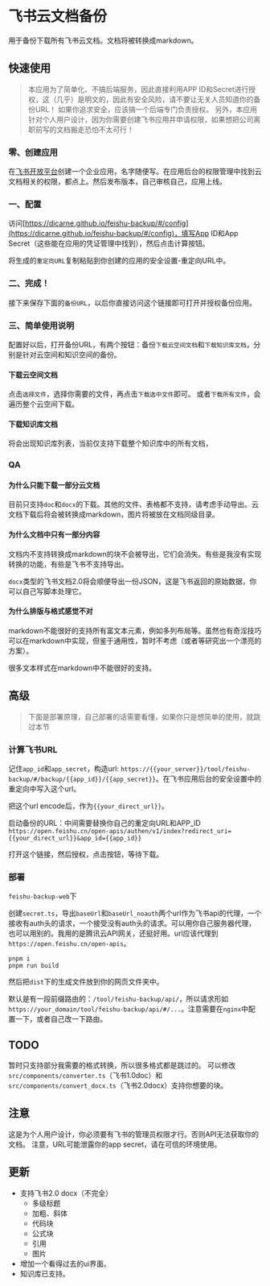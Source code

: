 # 飞书云文档备份

用于备份下载所有飞书云文档。文档将被转换成markdown。


## 快速使用
> 本应用为了简单化、不搞后端服务，因此直接利用APP ID和Secret进行授权，这（几乎）是明文的，因此有安全风险，请不要让无关人员知道你的备份URL！
> 如果你追求安全，应该搞一个后端专门负责授权。
> 另外，本应用针对个人用户设计，因为你需要创建飞书应用并申请权限，如果想把公司离职前写的文档搬走恐怕不太可行！

### 零、创建应用
在[飞书开放平台](https://open.feishu.cn)创建一个企业应用，名字随便写。在应用后台的权限管理中找到云文档相关的权限，都点上。然后发布版本，自己审核自己，应用上线。

### 一、配置
访问[https://dicarne.github.io/feishu-backup/#/config](https://dicarne.github.io/feishu-backup/#/config)，填写App ID和App Secret（这些能在应用的凭证管理中找到），然后点击计算按钮。

将生成的`重定向URL`复制粘贴到你创建的应用的安全设置-重定向URL中。

### 二、完成！
接下来保存下面的`备份URL`，以后你直接访问这个链接即可打开并授权备份应用。

### 三、简单使用说明
配置好以后，打开备份URL，有两个按钮：备份`下载云空间文档`和`下载知识库文档`，分别是针对云空间和知识空间的备份。

#### 下载云空间文档
点击`选择文件`，选择你需要的文件，再点击`下载选中文件`即可。
或者`下载所有文件`，会遍历整个云空间下载。

#### 下载知识库文档
将会出现知识库列表，当前仅支持下载整个知识库中的所有文档，

### QA
#### 为什么只能下载一部分云文档
目前只支持`doc`和`docx`的下载。其他的文件、表格都不支持，请考虑手动导出。云文档下载后将会被转换成markdown，图片将被放在文档同级目录。

#### 为什么文档中只有一部分内容
文档内不支持转换成markdown的块不会被导出，它们会消失。有些是我没有实现转换的功能，有些是飞书不支持导出。

`docx`类型的飞书文档2.0将会顺便导出一份JSON，这是飞书返回的原始数据，你可以自己写脚本处理它。

#### 为什么排版与格式感觉不对
markdown不能很好的支持所有富文本元素，例如多列布局等。虽然也有奇淫技巧可以在markdown中实现，但鉴于通用性，暂时不考虑（或者等研究出一个漂亮的方案）。

很多文本样式在markdown中不能很好的支持。

## 高级
> 下面是部署原理，自己部署的话需要看懂，如果你只是想简单的使用，就跳过本节

### 计算飞书URL
记住`app_id`和`app_secret`，构造url: `https://{{your_server}}/tool/feishu-backup/#/backup/{{app_id}}/{{app_secret}}`。在飞书应用后台的安全设置中的重定向中写入这个url。

把这个url encode后，作为`{{your_direct_url}}`。

启动备份的URL：中间需要替换你自己的重定向URL和APP_ID
`https://open.feishu.cn/open-apis/authen/v1/index?redirect_uri={{your_direct_url}}&app_id={{app_id}}`

打开这个链接，然后授权，点击按钮，等待下载。

### 部署
`feishu-backup-web`下

创建`secret.ts`，导出`baseUrl`和`baseUrl_noauth`两个url作为飞书api的代理，一个接收有auth头的请求，一个接受没有auth头的请求。可以用你自己服务器代理，也可以用别的。我用的是腾讯云API网关，还挺好用。url应该代理到`https://open.feishu.cn/open-apis`。

```
pnpm i
pnpm run build
```

然后把`dist`下的生成文件放到你的网页文件夹中。

默认是有一段前缀路由的：`/tool/feishu-backup/api/`，所以请求形如`https://your_domain/tool/feishu-backup/api/#/...`。注意需要在`nginx`中配置一下，或者自己改一下路由。

## TODO
暂时只支持部分我需要的格式转换，所以很多格式都是跳过的。
可以修改`src/components/converter.ts`（飞书1.0doc）和`src/components/convert_docx.ts`（飞书2.0docx）支持你想要的块。

## 注意
这是为个人用户设计，你必须要有飞书的管理员权限才行。否则API无法获取你的文档。
注意，URL可能泄露你的app secret，请在可信的环境使用。

## 更新
- 支持飞书2.0 docx（不完全）
  - 多级标题
  - 加粗、斜体
  - 代码块
  - 公式块
  - 引用
  - 图片
- 增加一个看得过去的ui界面。
- 知识库已支持。
